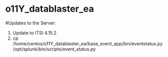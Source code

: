 # o11Y_datablaster_ea

#Updates to the Server:
1. Update to ITSI 4.15.2
2. cp /home/centos/o11Y_datablaster_ea/base_event_app/bin/eventstatus.py /opt/splunk/bin/scripts/event_status.py

